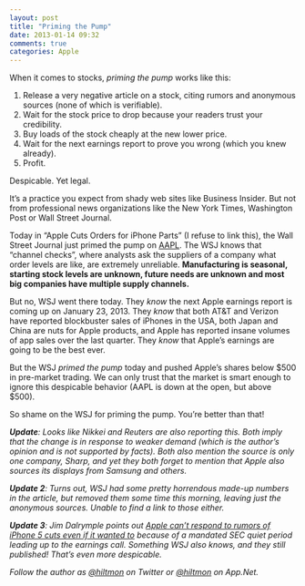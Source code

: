 ```yaml
---
layout: post
title: "Priming the Pump"
date: 2013-01-14 09:32
comments: true
categories: Apple
---
```


When it comes to stocks, *priming the pump* works like this:

1. Release a very negative article on a stock, citing rumors and anonymous sources (none of which is verifiable).
2. Wait for the stock price to drop because your readers trust your credibility.
3. Buy loads of the stock cheaply at the new lower price.
4. Wait for the next earnings report to prove you wrong (which you knew already).
5. Profit.

Despicable. Yet legal.

It’s a practice you expect from shady web sites like Business Insider. But not from professional news organizations like the New York Times, Washington Post or Wall Street Journal.

Today in “Apple Cuts Orders for iPhone Parts” (I refuse to link this), the Wall Street Journal just primed the pump on [AAPL](http://www.google.com/finance?cid=22144). The WSJ knows that “channel checks”, where analysts ask the suppliers of a company what order levels are like, are extremely unreliable. **Manufacturing is seasonal, starting stock levels are unknown, future needs are unknown and most big companies have multiple supply channels.**

But no, WSJ went there today. They *know* the next Apple earnings report is coming up on January 23, 2013. They *know* that both AT&T and Verizon have reported blockbuster sales of iPhones in the USA, both Japan and China are nuts for Apple products, and Apple has reported insane volumes of app sales over the last quarter. They *know* that Apple’s earnings are going to be the best ever.

But the WSJ *primed the pump* today and pushed Apple’s shares below $500 in pre-market trading. We can only trust that the market is smart enough to ignore this despicable behavior (AAPL is down at the open, but above $500).

So shame on the WSJ for priming the pump. You’re better than that!

***Update**: Looks like Nikkei and Reuters are also reporting this. Both imply that the change is in response to weaker demand (which is the author’s opinion and is not supported by facts). Both also mention the source is only one company, Sharp, and yet they both forget to mention that Apple also sources its displays from Samsung and others.*

***Update 2**: Turns out, WSJ had some pretty horrendous made-up numbers in the article, but removed them some time this morning, leaving just the anonymous sources. Unable to find a link to those either.*

***Update 3**: Jim Dalrymple points out [Apple can’t respond to rumors of iPhone 5 cuts even if it wanted to](http://www.loopinsight.com/2013/01/14/apple-cant-respond-to-rumors-of-iphone-5-cuts-even-if-it-wanted-to/) because of a mandated SEC quiet period leading up to the earnings call. Something WSJ also knows, and they still published! That’s even more despicable.*

*Follow the author as [@hiltmon](http://https://twitter.com/hiltmon) on Twitter or [@hiltmon](http://alpha.app.net/hiltmon) on App.Net.*
